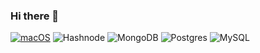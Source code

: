 ### Hi there 👋

<!--
**Silverdez/silverdez** is a ✨ _special_ ✨ repository because its `README.md` (this file) appears on your GitHub profile.

Here are some ideas to get you started:

- 🔭 I’m currently working on ...
- 🌱 I’m currently learning ...
- 👯 I’m looking to collaborate on ...
- 🤔 I’m looking for help with ...
- 💬 Ask me about ...
- 📫 How to reach me: ...
- 😄 Pronouns: ...
- ⚡ Fun fact: ...
-->
[![macOS](https://svgshare.com/i/ZjP.svg)](https://svgshare.com/i/ZjP.svg)
![Hashnode](https://img.shields.io/badge/Hashnode-2962FF?style=for-the-badge&logo=hashnode&logoColor=white)
![MongoDB](https://img.shields.io/badge/MongoDB-%234ea94b.svg?style=for-the-badge&logo=mongodb&logoColor=white)
	![Postgres](https://img.shields.io/badge/postgres-%23316192.svg?style=for-the-badge&logo=postgresql&logoColor=white)
  	![MySQL](https://img.shields.io/badge/mysql-%2300f.svg?style=for-the-badge&logo=mysql&logoColor=white)
